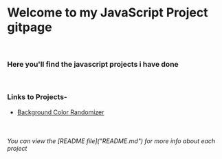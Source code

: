 
  <h1> Welcome to my JavaScript Project gitpage </h1><br>
  <h3> Here you'll find the javascript projects i have done </h3><br>
  <h3> Links to Projects-</h3>
  <ul>
    <li> <a href="Background_Color_Randomizer/backgroundRandomizer.html"> Background Color Randomizer </a>
    </li>
  </ul>

  <br>
  <h6>
  You can view the [README file]("README.md") for more info about each project<h6>
